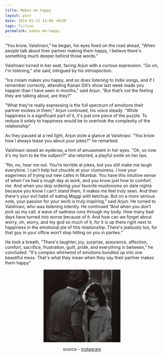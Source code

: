 ```yaml
---
title: Makes me happy
layout: post
date: 2024-02-12 14:00 +0530
tags: fiction
permalink: makes-me-happy
---
```


“You know, Vaishnavi," he began, his eyes fixed on the road ahead, "When people talk about their partner making them happy, I believe there's something much deeper behind those words."

Vaishnavi turned in her seat, facing Arjun with a curious expression. "Go on, I'm listening," she said, intrigued by his introspection.

“Ice cream makes you happy, and so does listening to Indie songs, and if I remember correctly, attending Kanan Gill’s show last week made you happier than I have seen in months,” said Arjun. “But that’s not the feeling they are talking about, are they?”

"What they're really expressing is the full spectrum of emotions their partner evokes in them," Arjun continued, his voice steady. "While happiness is a significant part of it, it's just one piece of the puzzle. To reduce it solely to happiness would be to overlook the complexity of the relationship”

As they paused at a red light, Arjun stole a glance at Vaishnavi. "You know how I always tease you about your jokes?" he remarked.

Vaishnavi raised an eyebrow, a hint of amusement in her eyes. "Oh, so now it's my turn to be the subject?" she retorted, a playful smile on her lips.

“No, no, hear me out.  You’re terrible at jokes, but you still make me laugh everytime. I can’t help but chuckle at your clumsiness. I love your eagerness of trying out new cafes in Mumbai. You have this intuitive sense of when I've had a rough day at work, and you know just how to comfort me. And when you skip ordering your favorite mushrooms on date nights because you know I can't stand them, it makes me feel truly seen. And then there's your evil habit of eating Maggi with ketchup. But on a more serious note, your passion for your work is truly inspiring.” said Arjun. He turned to Vaishnavi, who was listening intently. He continued “And when you don’t pick up my call; a wave of sadness runs through my body. How many bad days have turned into worse because of it. And how can we forget about worry, oh, worry, and my god so much of it, for it is up there right next to happiness in the emotional pie of this relationship. There's jealously too, for that guy in your office won’t stop hitting on you in parties.” 

He took a breath, "There's laughter, joy, surprise, assurance, affection, comfort, sacrifice, frustration, guilt, pride, and everything in between," he concluded. "It's complex whirlwind of emotions bundled up into one beautiful mess. That's what they mean when they say their partner makes them happy"

<img src="images/makes-me-happy.png" style="width: 50%; display: block; margin: 0 auto;">
<p style="text-align: center;">source - <a href="https://www.instagram.com/p/CnmInxUKh15/?utm_source=ig_web_copy_link">instagram</a></p>